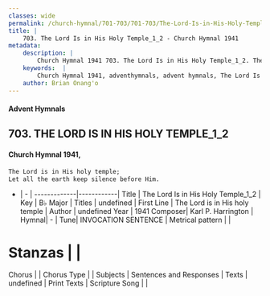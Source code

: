 ```yaml
---
classes: wide
permalink: /church-hymnal/701-703/701-703/The-Lord-Is-in-His-Holy-Temple_1_2/
title: |
    703. The Lord Is in His Holy Temple_1_2 - Church Hymnal 1941
metadata:
    description: |
        Church Hymnal 1941 703. The Lord Is in His Holy Temple_1_2. The Lord is in His holy temple;  Let all the earth keep silence before Him. 
    keywords:  |
        Church Hymnal 1941, adventhymnals, advent hymnals, The Lord Is in His Holy Temple_1_2, The Lord is in His holy temple. 
    author: Brian Onang'o
---
```


#### Advent Hymnals
## 703. THE LORD IS IN HIS HOLY TEMPLE_1_2
####  Church Hymnal 1941,

```txt
The Lord is in His holy temple; 
Let all the earth keep silence before Him.

```

- |   -  |
-------------|------------|
Title | The Lord Is in His Holy Temple_1_2 |
Key | B♭ Major |
Titles | undefined |
First Line | The Lord is in His holy temple |
Author | undefined
Year | 1941
Composer| Karl P. Harrington |
Hymnal|  - |
Tune| INVOCATION SENTENCE |
Metrical pattern | |
# Stanzas |  |
Chorus |  |
Chorus Type |  |
Subjects | Sentences and Responses |
Texts | undefined |
Print Texts | 
Scripture Song |  |
    
